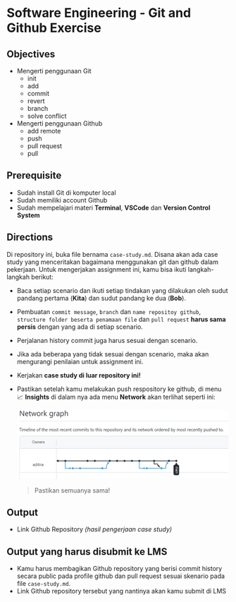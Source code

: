 # **Software Engineering - Git and Github Exercise**

## Objectives

- Mengerti penggunaan Git
  - init
  - add
  - commit
  - revert
  - branch
  - solve conflict
- Mengerti penggunaan Github
  - add remote
  - push
  - pull request
  - pull

## Prerequisite

- Sudah install Git di komputer local
- Sudah memiliki account Github
- Sudah mempelajari materi **Terminal**, **VSCode** dan **Version Control System**

## Directions

Di repository ini, buka file bernama `case-study.md`. Disana akan ada case study yang menceritakan bagaimana menggunakan git dan github dalam pekerjaan. Untuk mengerjakan assignment ini, kamu bisa ikuti langkah-langkah berikut:

- Baca setiap scenario dan ikuti setiap tindakan yang dilakukan oleh sudut pandang pertama (**Kita**) dan sudut pandang ke dua (**Bob**).
- Pembuatan `commit message`, `branch` dan `name repositoy github`, `structure folder beserta penamaan file` dan `pull request` **harus sama persis** dengan yang ada di setiap scenario.
- Perjalanan history commit juga harus sesuai dengan scenario.
- Jika ada beberapa yang tidak sesuai dengan scenario, maka akan mengurangi penilaian untuk assignment ini.
- Kerjakan **case study di luar repository ini!**
- Pastikan setelah kamu melakukan push respository ke github, di menu 📈 **Insights** di dalam nya ada menu **Network** akan terlihat seperti ini:

  ![Github Graph](./assets/github-graph.png)

  > Pastikan semuanya sama!

## Output

- Link Github Repository _(hasil pengerjaan case study)_

## Output yang harus disubmit ke LMS

- Kamu harus membagikan Github repository yang berisi commit history secara public pada profile github dan pull request sesuai skenario pada file `case-study.md`.
- Link Github repository tersebut yang nantinya akan kamu submit di LMS
